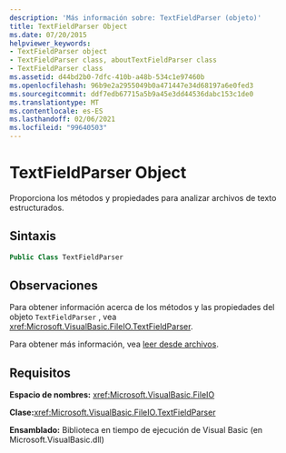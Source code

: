 ```yaml
---
description: 'Más información sobre: TextFieldParser (objeto)'
title: TextFieldParser Object
ms.date: 07/20/2015
helpviewer_keywords:
- TextFieldParser object
- TextFieldParser class, aboutTextFieldParser class
- TextFieldParser class
ms.assetid: d44bd2b0-7dfc-410b-a48b-534c1e97460b
ms.openlocfilehash: 96b9e2a2955049b0a471447e34d68197a6e0fed3
ms.sourcegitcommit: ddf7edb67715a5b9a45e3dd44536dabc153c1de0
ms.translationtype: MT
ms.contentlocale: es-ES
ms.lasthandoff: 02/06/2021
ms.locfileid: "99640503"
---
```

# <a name="textfieldparser-object"></a>TextFieldParser Object

Proporciona los métodos y propiedades para analizar archivos de texto estructurados.  
  
## <a name="syntax"></a>Sintaxis  
  
```vb  
Public Class TextFieldParser  
```  
  
## <a name="remarks"></a>Observaciones  

 Para obtener información acerca de los métodos y las propiedades del objeto `TextFieldParser` , vea <xref:Microsoft.VisualBasic.FileIO.TextFieldParser>.  
  
 Para obtener más información, vea [leer desde archivos](../../developing-apps/programming/drives-directories-files/reading-from-files.md).  
  
## <a name="requirements"></a>Requisitos  

 **Espacio de nombres:** <xref:Microsoft.VisualBasic.FileIO>  
  
 **Clase:**<xref:Microsoft.VisualBasic.FileIO.TextFieldParser>  
  
 **Ensamblado:** Biblioteca en tiempo de ejecución de Visual Basic (en Microsoft.VisualBasic.dll)
